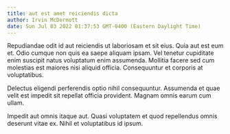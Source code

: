 ```yaml
---
title: aut est amet reiciendis dicta
author: Irvin McDermott
date: Sun Jul 03 2022 01:37:53 GMT-0400 (Eastern Daylight Time)
---
```

Repudiandae odit id aut reiciendis ut laboriosam et sit eius. Quia aut est eum et. Odio cumque non quis ea saepe aliquam ipsam. Vel tenetur cupiditate enim suscipit natus voluptatum enim assumenda. Mollitia facere sed cum molestias est maiores nisi aliquid officia. Consequuntur et corporis at voluptatibus.

 Delectus eligendi perferendis optio nihil consequuntur. Assumenda et quae velit est impedit sit repellat officia provident. Magnam omnis earum cum ullam.

 Impedit aut omnis itaque aut. Quasi voluptatem et quod repellendus omnis deserunt vitae ex. Nihil et voluptatibus id ipsum.